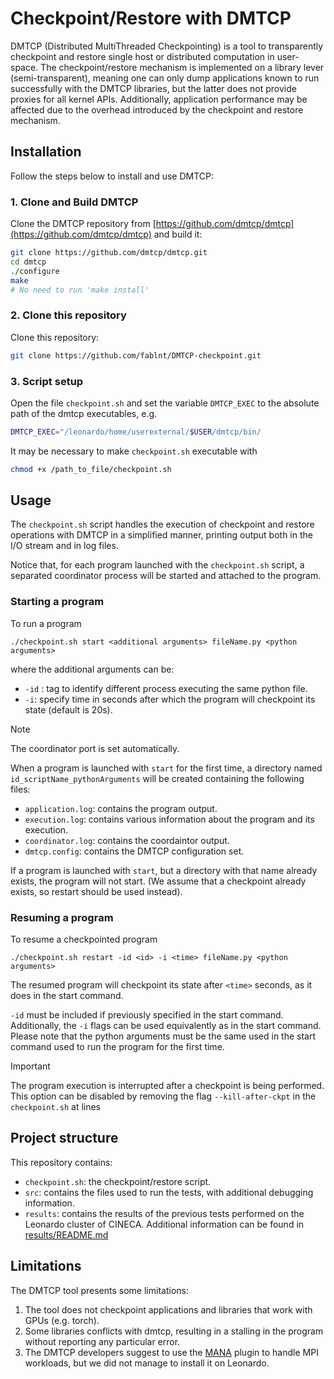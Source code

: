 # Checkpoint/Restore with DMTCP
DMTCP (Distributed MultiThreaded Checkpointing) is a tool to transparently checkpoint and restore single host or distributed computation in user-space. The checkpoint/restore mechanism is implemented on a library lever (semi-transparent), meaning one can only dump applications known to run successfully with the DMTCP libraries, but the latter does not provide proxies for all kernel APIs. Additionally, application performance may be affected due to the overhead introduced by the checkpoint and restore mechanism.


## Installation
Follow the steps below to install and use DMTCP:

### 1. Clone and Build DMTCP

Clone the DMTCP repository from [https://github.com/dmtcp/dmtcp](https://github.com/dmtcp/dmtcp) and build it:

```bash
git clone https://github.com/dmtcp/dmtcp.git
cd dmtcp
./configure
make
# No need to run 'make install'
```
### 2. Clone this repository 
Clone this repository:
```bash
git clone https://github.com/fablnt/DMTCP-checkpoint.git
```
### 3. Script setup 
Open the file ```checkpoint.sh``` and set the variable ```DMTCP_EXEC``` to the absolute path of the dmtcp executables, e.g.
```bash
DMTCP_EXEC="/leonardo/home/userexternal/$USER/dmtcp/bin/
```

It may be necessary to make ```checkpoint.sh``` executable with 
 ```bash
chmod +x /path_to_file/checkpoint.sh
```

## Usage 
The `checkpoint.sh` script handles the execution of checkpoint and restore operations with DMTCP in a simplified manner, printing output both in the I/O stream and in log files. 


Notice that, for each program launched with the `checkpoint.sh` script, a separated coordinator process will be started and attached to the program. 

### Starting a program
To run a program

```
./checkpoint.sh start <additional arguments> fileName.py <python arguments>
```
where the additional arguments can be:
- ```-id``` : tag to identify different process executing the same python file.
- ```-i```: specify time in seconds after which the program will checkpoint its state (default is 20s).


> [!NOTE]
> The coordinator port is set automatically.

When a program is launched with ```start``` for the first time, a directory named ```id_scriptName_pythonArguments``` will be created containing the following files:
- ```application.log```: contains the program output.
- ```execution.log```: contains various information about the program and its execution.
- ```coordinator.log```: contains the coordaintor output.
- ```dmtcp.config```: contains the DMTCP configuration set.

If a program is launched with ```start```, but a directory with that name already exists, the program will not start. (We assume that a checkpoint already exists, so restart should be used instead).


### Resuming a program
To resume a checkpointed program

```
./checkpoint.sh restart -id <id> -i <time> fileName.py <python arguments>
```
The resumed program will checkpoint its state after ```<time>``` seconds, as it does in the start command.


```-id``` must be included if previously specified in the start command. Additionally, the ```-i``` flags can be used equivalently as in the start command.
Please note that the python arguments must be the same used in the start command used to run the program for the first time. 

>[!IMPORTANT]
> The program execution is interrupted after a checkpoint is being performed. This option can be disabled by removing the flag ```--kill-after-ckpt``` in the ```checkpoint.sh``` at lines
>


## Project structure
This repository contains:

- ```checkpoint.sh```: the checkpoint/restore script.
- ```src```: contains the files used to run the tests, with additional debugging information.
- ```results```: contains the results of the previous tests performed on the Leonardo cluster of CINECA. Additional information can be found in [results/README.md](https://github.com/fablnt/DMTCP-checkpoint/blob/master/results/README.md)


## Limitations
The DMTCP tool presents some limitations:

1) The tool does not checkpoint applications and libraries that work with GPUs (e.g. torch).
2) Some libraries conflicts with dmtcp, resulting in a stalling in the program without reporting any particular error.
4) The DMTCP developers suggest to use the [MANA](https://mana-doc.readthedocs.io/en/latest/) plugin to handle MPI workloads, but we did not manage to install it on Leonardo. 
